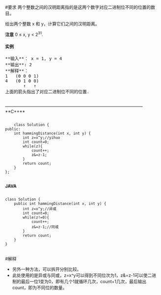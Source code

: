 #要求
两个整数之间的汉明距离指的是这两个数字对应二进制位不同的位置的数目。

给出两个整数 x 和 y，计算它们之间的汉明距离。

**注意**
0 ≤ x, y < 2<sup>31</sup>.
<p><h4>实例</h4>
	<pre>
**输入**： x = 1, y = 4
**输出**: 2
**解释**：
1   (0 0 0 1)
4   (0 1 0 0)
       ↑   ↑
上面的箭头指出了对应二进制位不同的位置.
	</pre>
<p/>
————————————————————————————————
**C++**
<pre>
<code>
	class Solution {
public:
    int hammingDistance(int x, int y) {
        int z=x^y;//yihuo
        int count=0;
        while(z){
            count++;
            z&=z-1;
        }
        return count;
    }
};
</code>
</pre>

**JAVA**
<pre>
<code>
class Solution {
    public int hammingDistance(int x, int y) {
        int z=x^y;//异或
        int count=0;
        while(z!=0){
            count++;
            z&=z-1;//同或
        }
        return count;
    }
}
</code>
</pre>
#解释
* 另外一种方法，可以拆开分别比较。
* 此处使用的是异或与同或，z=x^y可以得到不同位次为1，z&=z-1可以使二进制的最后一位1变为0，即有几个1就循环几次，count+1几次，最后输出count，即为不同位的数量。
